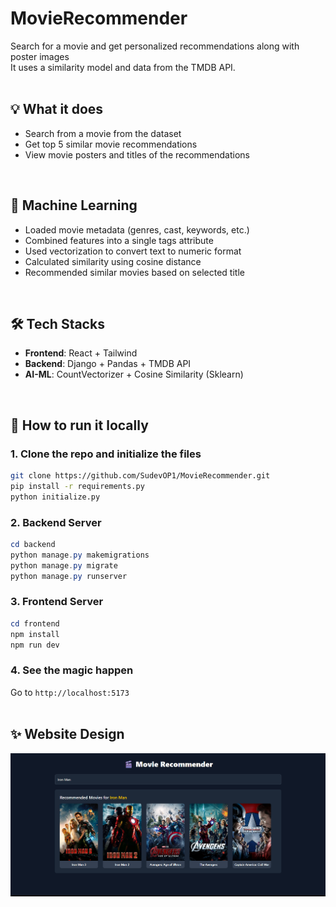 # MovieRecommender
Search for a movie and get personalized recommendations along with poster images<br>
It uses a similarity model and data from the TMDB API.<br>
<br>

## 💡 What it does
- Search from a movie from the dataset
- Get top 5 similar movie recommendations
- View movie posters and titles of the recommendations
<br>

## 🤖 Machine Learning
- Loaded movie metadata (genres, cast, keywords, etc.)
- Combined features into a single tags attribute
- Used vectorization to convert text to numeric format
- Calculated similarity using cosine distance
- Recommended similar movies based on selected title
<br>

## 🛠️ Tech Stacks
- **Frontend**: React + Tailwind
- **Backend**: Django + Pandas + TMDB API
- **AI-ML**: CountVectorizer + Cosine Similarity (Sklearn)
<br>

## 🚀 How to run it locally

### 1. Clone the repo and initialize the files
```bash
git clone https://github.com/SudevOP1/MovieRecommender.git
pip install -r requirements.py
python initialize.py
```
### 2. Backend Server
```powershell
cd backend
python manage.py makemigrations
python manage.py migrate
python manage.py runserver
```
### 3. Frontend Server
```powershell
cd frontend
npm install
npm run dev
```
### 4. See the magic happen
Go to `http://localhost:5173`<br>
<br>

## ✨ Website Design
![Example](https://raw.githubusercontent.com/SudevOP1/MovieRecommender/main/Implementation.png)
<br>
